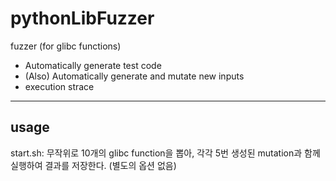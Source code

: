 # pythonLibFuzzer

fuzzer (for glibc functions)
+ Automatically generate test code
+ (Also) Automatically generate and mutate new inputs
+ execution strace

---
## usage

start.sh: 무작위로 10개의 glibc function을 뽑아, 각각 5번 생성된 mutation과 함께 실행하여 결과를 저장한다. (별도의 옵션 없음)
